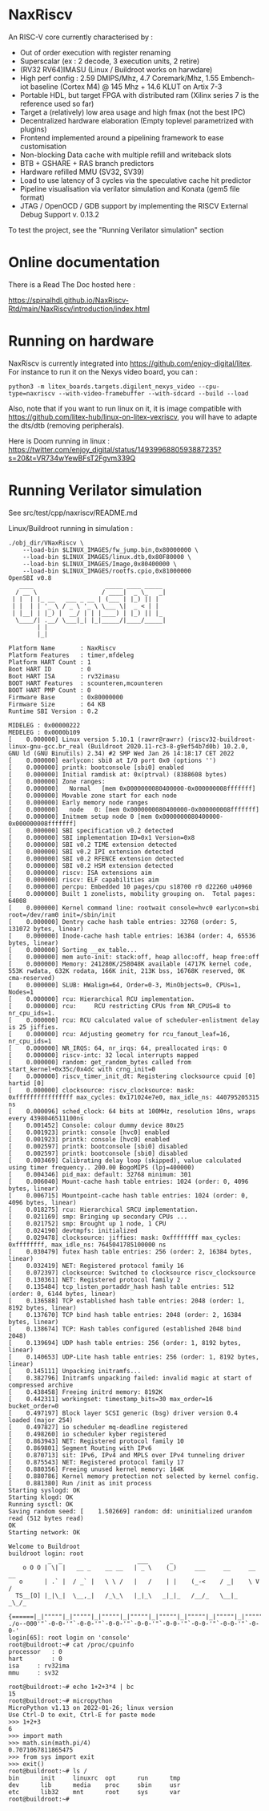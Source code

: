 # NaxRiscv

An RISC-V core currently characterised by : 

- Out of order execution with register renaming
- Superscalar (ex : 2 decode, 3 execution units, 2 retire)
- (RV32 RV64)IMASU (Linux / Buildroot works on harwdare)
- High perf config : 2.59 DMIPS/Mhz, 4.7 Coremark/Mhz, 1.55 Embench-iot baseline (Cortex M4) @ 145 Mhz + 14.6 KLUT on Artix 7-3
- Portable HDL, but target FPGA with distributed ram (Xilinx series 7 is the reference used so far)
- Target a (relatively) low area usage and high fmax (not the best IPC)
- Decentralized hardware elaboration (Empty toplevel parametrized with plugins)
- Frontend implemented around a pipelining framework to ease customisation
- Non-blocking Data cache with multiple refill and writeback slots
- BTB + GSHARE + RAS branch predictors
- Hardware refilled MMU (SV32, SV39)
- Load to use latency of 3 cycles via the speculative cache hit predictor 
- Pipeline visualisation via verilator simulation and Konata (gem5 file format)
- JTAG / OpenOCD / GDB support by implementing the RISCV External Debug Support v. 0.13.2

To test the project, see the "Running Verilator simulation" section

# Online documentation

There is a Read The Doc hosted here : 

https://spinalhdl.github.io/NaxRiscv-Rtd/main/NaxRiscv/introduction/index.html

# Running on hardware

NaxRiscv is currently integrated into https://github.com/enjoy-digital/litex. For instance to run it on the Nexys video board, you can : 

```shell
python3 -m litex_boards.targets.digilent_nexys_video --cpu-type=naxriscv --with-video-framebuffer --with-sdcard --build --load
```` 

Also, note that if you want to run linux on it, it is image compatible with https://github.com/litex-hub/linux-on-litex-vexriscv, you will have to adapte the dts/dtb (removing peripherals).

Here is Doom running in linux :
https://twitter.com/enjoy_digital/status/1493996880593887235?s=20&t=VR734wYewBFsT2Fgvm339Q

# Running Verilator simulation

See src/test/cpp/naxriscv/README.md

Linux/Buildroot running in simulation : 

```
./obj_dir/VNaxRiscv \
    --load-bin $LINUX_IMAGES/fw_jump.bin,0x80000000 \
    --load-bin $LINUX_IMAGES/linux.dtb,0x80F80000 \
    --load-bin $LINUX_IMAGES/Image,0x80400000 \
    --load-bin $LINUX_IMAGES/rootfs.cpio,0x81000000 
OpenSBI v0.8
   ____                    _____ ____ _____
  / __ \                  / ____|  _ \_   _|
 | |  | |_ __   ___ _ __ | (___ | |_) || |
 | |  | | '_ \ / _ \ '_ \ \___ \|  _ < | |
 | |__| | |_) |  __/ | | |____) | |_) || |_
  \____/| .__/ \___|_| |_|_____/|____/_____|
        | |
        |_|

Platform Name       : NaxRiscv
Platform Features   : timer,mfdeleg
Platform HART Count : 1
Boot HART ID        : 0
Boot HART ISA       : rv32imasu
BOOT HART Features  : scounteren,mcounteren
BOOT HART PMP Count : 0
Firmware Base       : 0x80000000
Firmware Size       : 64 KB
Runtime SBI Version : 0.2

MIDELEG : 0x00000222
MEDELEG : 0x0000b109
[    0.000000] Linux version 5.10.1 (rawrr@rawrr) (riscv32-buildroot-linux-gnu-gcc.br_real (Buildroot 2020.11-rc3-8-g9ef54b7d0b) 10.2.0, GNU ld (GNU Binutils) 2.34) #2 SMP Wed Jan 26 14:18:17 CET 2022
[    0.000000] earlycon: sbi0 at I/O port 0x0 (options '')
[    0.000000] printk: bootconsole [sbi0] enabled
[    0.000000] Initial ramdisk at: 0x(ptrval) (8388608 bytes)
[    0.000000] Zone ranges:
[    0.000000]   Normal   [mem 0x0000000080400000-0x000000008fffffff]
[    0.000000] Movable zone start for each node
[    0.000000] Early memory node ranges
[    0.000000]   node   0: [mem 0x0000000080400000-0x000000008fffffff]
[    0.000000] Initmem setup node 0 [mem 0x0000000080400000-0x000000008fffffff]
[    0.000000] SBI specification v0.2 detected
[    0.000000] SBI implementation ID=0x1 Version=0x8
[    0.000000] SBI v0.2 TIME extension detected
[    0.000000] SBI v0.2 IPI extension detected
[    0.000000] SBI v0.2 RFENCE extension detected
[    0.000000] SBI v0.2 HSM extension detected
[    0.000000] riscv: ISA extensions aim
[    0.000000] riscv: ELF capabilities aim
[    0.000000] percpu: Embedded 10 pages/cpu s18700 r0 d22260 u40960
[    0.000000] Built 1 zonelists, mobility grouping on.  Total pages: 64008
[    0.000000] Kernel command line: rootwait console=hvc0 earlycon=sbi root=/dev/ram0 init=/sbin/init
[    0.000000] Dentry cache hash table entries: 32768 (order: 5, 131072 bytes, linear)
[    0.000000] Inode-cache hash table entries: 16384 (order: 4, 65536 bytes, linear)
[    0.000000] Sorting __ex_table...
[    0.000000] mem auto-init: stack:off, heap alloc:off, heap free:off
[    0.000000] Memory: 241280K/258048K available (4717K kernel code, 553K rwdata, 632K rodata, 166K init, 213K bss, 16768K reserved, 0K cma-reserved)
[    0.000000] SLUB: HWalign=64, Order=0-3, MinObjects=0, CPUs=1, Nodes=1
[    0.000000] rcu: Hierarchical RCU implementation.
[    0.000000] rcu: 	RCU restricting CPUs from NR_CPUS=8 to nr_cpu_ids=1.
[    0.000000] rcu: RCU calculated value of scheduler-enlistment delay is 25 jiffies.
[    0.000000] rcu: Adjusting geometry for rcu_fanout_leaf=16, nr_cpu_ids=1
[    0.000000] NR_IRQS: 64, nr_irqs: 64, preallocated irqs: 0
[    0.000000] riscv-intc: 32 local interrupts mapped
[    0.000000] random: get_random_bytes called from start_kernel+0x35c/0x4dc with crng_init=0
[    0.000000] riscv_timer_init_dt: Registering clocksource cpuid [0] hartid [0]
[    0.000000] clocksource: riscv_clocksource: mask: 0xffffffffffffffff max_cycles: 0x171024e7e0, max_idle_ns: 440795205315 ns
[    0.000096] sched_clock: 64 bits at 100MHz, resolution 10ns, wraps every 4398046511100ns
[    0.001452] Console: colour dummy device 80x25
[    0.001923] printk: console [hvc0] enabled
[    0.001923] printk: console [hvc0] enabled
[    0.002597] printk: bootconsole [sbi0] disabled
[    0.002597] printk: bootconsole [sbi0] disabled
[    0.003469] Calibrating delay loop (skipped), value calculated using timer frequency.. 200.00 BogoMIPS (lpj=400000)
[    0.004346] pid_max: default: 32768 minimum: 301
[    0.006040] Mount-cache hash table entries: 1024 (order: 0, 4096 bytes, linear)
[    0.006715] Mountpoint-cache hash table entries: 1024 (order: 0, 4096 bytes, linear)
[    0.018275] rcu: Hierarchical SRCU implementation.
[    0.021169] smp: Bringing up secondary CPUs ...
[    0.021752] smp: Brought up 1 node, 1 CPU
[    0.024190] devtmpfs: initialized
[    0.029478] clocksource: jiffies: mask: 0xffffffff max_cycles: 0xffffffff, max_idle_ns: 7645041785100000 ns
[    0.030479] futex hash table entries: 256 (order: 2, 16384 bytes, linear)
[    0.032419] NET: Registered protocol family 16
[    0.072397] clocksource: Switched to clocksource riscv_clocksource
[    0.130361] NET: Registered protocol family 2
[    0.135484] tcp_listen_portaddr_hash hash table entries: 512 (order: 0, 6144 bytes, linear)
[    0.136588] TCP established hash table entries: 2048 (order: 1, 8192 bytes, linear)
[    0.137670] TCP bind hash table entries: 2048 (order: 2, 16384 bytes, linear)
[    0.138674] TCP: Hash tables configured (established 2048 bind 2048)
[    0.139694] UDP hash table entries: 256 (order: 1, 8192 bytes, linear)
[    0.140653] UDP-Lite hash table entries: 256 (order: 1, 8192 bytes, linear)
[    0.145111] Unpacking initramfs...
[    0.382796] Initramfs unpacking failed: invalid magic at start of compressed archive
[    0.438458] Freeing initrd memory: 8192K
[    0.442311] workingset: timestamp_bits=30 max_order=16 bucket_order=0
[    0.497197] Block layer SCSI generic (bsg) driver version 0.4 loaded (major 254)
[    0.497827] io scheduler mq-deadline registered
[    0.498260] io scheduler kyber registered
[    0.863943] NET: Registered protocol family 10
[    0.869801] Segment Routing with IPv6
[    0.870713] sit: IPv6, IPv4 and MPLS over IPv4 tunneling driver
[    0.875543] NET: Registered protocol family 17
[    0.880356] Freeing unused kernel memory: 164K
[    0.880786] Kernel memory protection not selected by kernel config.
[    0.881380] Run /init as init process
Starting syslogd: OK
Starting klogd: OK
Running sysctl: OK
Saving random seed: [    1.502669] random: dd: uninitialized urandom read (512 bytes read)
OK
Starting network: OK

Welcome to Buildroot
buildroot login: root
           _  _                     ___      _
    o O O | \| |   __ _    __ __   | _ \    (_)     ___     __     __ __
   o      | .` |  / _` |   \ \ /   |   /    | |    (_-<    / _|    \ V /
  TS__[O] |_|\_|  \__,_|   /_\_\   |_|_\   _|_|_   /__/_   \__|_   _\_/_
 {======|_|"""""|_|"""""|_|"""""|_|"""""|_|"""""|_|"""""|_|"""""|_|"""""|
./o--000'"`-0-0-'"`-0-0-'"`-0-0-'"`-0-0-'"`-0-0-'"`-0-0-'"`-0-0-'"`-0-0-'
login[65]: root login on 'console'
root@buildroot:~# cat /proc/cpuinfo
processor	: 0
hart		: 0
isa		: rv32ima
mmu		: sv32

root@buildroot:~# echo 1+2+3*4 | bc
15
root@buildroot:~# micropython
MicroPython v1.13 on 2022-01-26; linux version
Use Ctrl-D to exit, Ctrl-E for paste mode
>>> 1+2+3
6
>>> import math
>>> math.sin(math.pi/4)
0.7071067811865475
>>> from sys import exit
>>> exit()
root@buildroot:~# ls /
bin      init     linuxrc  opt      run      tmp
dev      lib      media    proc     sbin     usr
etc      lib32    mnt      root     sys      var
root@buildroot:~#
```
